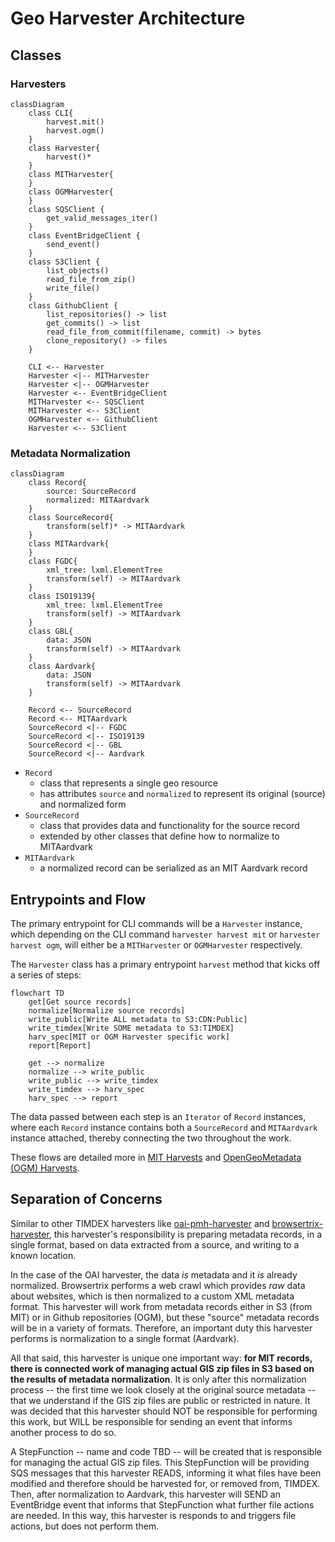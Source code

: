 # Geo Harvester Architecture

## Classes

### Harvesters

```mermaid
classDiagram
    class CLI{
        harvest.mit()
        harvest.ogm()
    }
    class Harvester{
        harvest()*
    }
    class MITHarvester{
    }
    class OGMHarvester{
    }
    class SQSClient {
        get_valid_messages_iter()
    }
    class EventBridgeClient {
        send_event()
    }
    class S3Client {
        list_objects()
        read_file_from_zip()
        write_file()
    }
    class GithubClient {
        list_repositories() -> list
        get_commits() -> list
        read_file_from_commit(filename, commit) -> bytes
        clone_repository() -> files
    }
    
    CLI <-- Harvester
    Harvester <|-- MITHarvester
    Harvester <|-- OGMHarvester
    Harvester <-- EventBridgeClient
    MITHarvester <-- SQSClient
    MITHarvester <-- S3Client
    OGMHarvester <-- GithubClient
    Harvester <-- S3Client
```

### Metadata Normalization

```mermaid
classDiagram
    class Record{
        source: SourceRecord
        normalized: MITAardvark
    }
    class SourceRecord{
        transform(self)* -> MITAardvark
    }
    class MITAardvark{
    }
    class FGDC{
        xml_tree: lxml.ElementTree
        transform(self) -> MITAardvark
    }
    class ISO19139{
        xml_tree: lxml.ElementTree
        transform(self) -> MITAardvark
    }
    class GBL{
        data: JSON
        transform(self) -> MITAardvark
    }
    class Aardvark{
        data: JSON
        transform(self) -> MITAardvark
    }
    
    Record <-- SourceRecord
    Record <-- MITAardvark
    SourceRecord <|-- FGDC
    SourceRecord <|-- ISO19139
    SourceRecord <|-- GBL
    SourceRecord <|-- Aardvark
```

- `Record`
  - class that represents a single geo resource
  - has attributes `source` and `normalized` to represent its original (source) and normalized form
- `SourceRecord`
  - class that provides data and functionality for the source record
  - extended by other classes that define how to normalize to MITAardvark
- `MITAardvark`
  - a normalized record can be serialized as an MIT Aardvark record

## Entrypoints and Flow

The primary entrypoint for CLI commands will be a `Harvester` instance, which depending on the CLI command `harvester harvest mit` or `harvester harvest ogm`, will either be a `MITHarvester` or `OGMHarvester` respectively.

The `Harvester` class has a primary entrypoint `harvest` method that kicks off a series of steps:

```mermaid
flowchart TD
    get[Get source records]
    normalize[Normalize source records]
    write_public[Write ALL metadata to S3:CDN:Public]
    write_timdex[Write SOME metadata to S3:TIMDEX]
    harv_spec[MIT or OGM Harvester specific work]
    report[Report]
    
    get --> normalize
    normalize --> write_public
    write_public --> write_timdex
    write_timdex --> harv_spec
    harv_spec --> report    
```

The data passed between each step is an `Iterator` of `Record` instances, where each `Record` instance contains both a `SourceRecord` and `MITAardvark` instance attached, thereby connecting the two throughout the work.

These flows are detailed more in [MIT Harvests](mit_harvests.md) and [OpenGeoMetadata (OGM) Harvests](ogm_harvests.md).

## Separation of Concerns

Similar to other TIMDEX harvesters like [oai-pmh-harvester](https://github.com/MITLibraries/oai-pmh-harvester) and [browsertrix-harvester](https://github.com/MITLibraries/browsertrix-harvester), this harvester's responsibility is preparing metadata records, in a single format, based on data extracted from a source, and writing to a known location.

In the case of the OAI harvester, the data _is_ metadata and it _is_ already normalized.  Browsertrix performs a web crawl which provides _raw_ data about websites, which is then normalized to a custom XML metadata format.  This harvester will work from metadata records either in S3 (from MIT) or in Github repositories (OGM), but these "source" metadata records will be in a variety of formats.  Therefore, an important duty this harvester performs is normalization to a single format (Aardvark).

All that said, this harvester is unique one important way: **for MIT records, there is connected work of managing actual GIS zip files in S3 based on the results of metadata normalization**.  It is only after this normalization process -- the first time we look closely at the original source metadata -- that we understand if the GIS zip files are public or restricted in nature.  It was decided that this harvester should NOT be responsible for performing this work, but WILL be responsible for sending an event that informs another process to do so.

A StepFunction -- name and code TBD -- will be created that is responsible for managing the actual GIS zip files.  This StepFunction will be providing SQS messages that this harvester READS, informing it what files have been modified and therefore should be harvested for, or removed from, TIMDEX.  Then, after normalization to Aardvark, this harvester will SEND an EventBridge event that informs that StepFunction what further file actions are needed.  In this way, this harvester is responds to and triggers file actions, but does not perform them.
